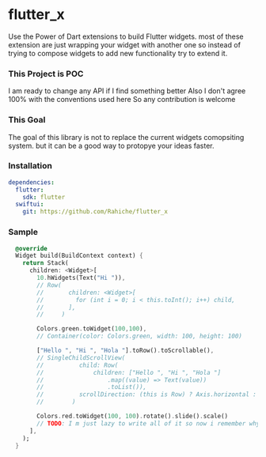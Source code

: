 # flutter_x

Use the Power of Dart extensions to build Flutter widgets. most of these extension are just wrapping your widget with another one so instead of trying to compose widgets to add new functionality try to extend it.


### This Project is POC
I am ready to change any API if I find something better
Also I don't agree 100% with the conventions used here
So any contribution is welcome

### This Goal
The goal of this library is not to replace the current widgets comopsiting system. but it can be a good way to protopye your ideas faster.

### Installation 

```yaml
dependencies:
  flutter:
    sdk: flutter
  swiftui:
    git: https://github.com/Rahiche/flutter_x
```


### Sample

```dart
  @override
  Widget build(BuildContext context) {
    return Stack(
      children: <Widget>[
        10.hWidgets(Text("Hi ")),
        // Row(
        //       children: <Widget>[
        //         for (int i = 0; i < this.toInt(); i++) child,
        //       ],
        //     )

        Colors.green.toWidget(100,100),
        // Container(color: Colors.green, width: 100, height: 100)

        ["Hello ", "Hi ", "Hola "].toRow().toScrollable(),
        // SingleChildScrollView(
        //          child: Row(
        //              children: ["Hello ", "Hi ", "Hola "]
        //                  .map((value) => Text(value))
        //                  .toList()),
        //          scrollDirection: (this is Row) ? Axis.horizontal : Axis.vertical,
        //        )

        Colors.red.toWidget(100, 100).rotate().slide().scale()
        // TODO: I m just lazy to write all of it so now i remember why i created this lib
      ],
    );
  }
```
